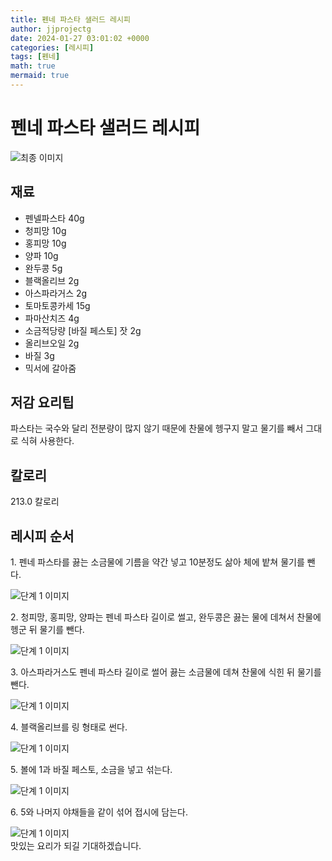 ```yaml
---
title: 펜네 파스타 샐러드 레시피
author: jjprojectg
date: 2024-01-27 03:01:02 +0000
categories: [레시피]
tags: [펜네]
math: true
mermaid: true
---
```

<meta name="og:type" content="website"/>
<meta charset="UTF-8"/>
<div class="header">
  <h1>펜네 파스타 샐러드 레시피</h1>
</div>

<div class="container my-4">
  <div class="row">
    <div class="col-12 col-md-6">
      <div class="recipe-image">
        <img src="http://www.foodsafetykorea.go.kr/uploadimg/20141117/20141117053614_1416213374492.jpg" class="step-image" alt="최종 이미지"/>
      </div>
    </div>
    <div class="col-12 col-md-6">
      <div class="ingredients">
        <h2>재료</h2>
        <ul class="card">
          <li> 펜넬파스타 40g </li>
          <li>  청피망 10g </li>
          <li>  홍피망 10g </li>
          <li>  양파 10g </li>
          <li>  완두콩 5g </li>
          <li>  블랙올리브 2g </li>
          <li>  아스파라거스 2g </li>
          <li>  토마토콩카세 15g </li>
          <li>  파마산치즈 4g </li>
          <li>  소금적당량 [바질 페스토] 잣 2g </li>
          <li>  올리브오일 2g </li>
          <li>  바질 3g </li>
          <li>  믹서에 갈아줌 </li>
</ul>
      </div>
    </div>
    <div class="col-12 col-md-6">
      <div class="ingredients">
        <h2>저감 요리팁</h2>
        <div class="card"> 
          <p>
            파스타는 국수와 달리 전분량이 많지 않기 때문에 찬물에 헹구지 말고 물기를 빼서 그대로 식혀 사용한다.
          </p>
        </div>
      </div>
      <div class="ingredients">
        <h2>칼로리</h2>
        <div class="card"> 
          <p>
            213.0 칼로리
          </p>
        </div>
      </div>
    </div>
  </div>

  <h2 class="my-4">레시피 순서</h2>
  <div class="card recipe-card">
    <div class="card-body recipe-step">
      <p class="card-text step-description">1. 펜네 파스타를 끓는 소금물에 기름을 약간 넣고 10분정도 삶아 체에 밭쳐 물기를 뺀다.</p>
      <img src="http://www.foodsafetykorea.go.kr/uploadimg/cook/929-1.jpg" alt="단계 1 이미지" class="step-image"/>
    </div>
  </div>
  <div class="card recipe-card">
    <div class="card-body recipe-step">
      <p class="card-text step-description">2. 청피망, 홍피망, 양파는 펜네 파스타 길이로 썰고, 완두콩은 끓는 물에 데쳐서 찬물에 헹군 뒤 물기를 뺀다.</p>
      <img src="http://www.foodsafetykorea.go.kr/uploadimg/cook/929-2.jpg" alt="단계 1 이미지" class="step-image"/>
    </div>
  </div>
  <div class="card recipe-card">
    <div class="card-body recipe-step">
      <p class="card-text step-description">3. 아스파라거스도 펜네 파스타 길이로 썰어 끓는 소금물에 데쳐 찬물에 식힌 뒤 물기를 뺀다.</p>
      <img src="http://www.foodsafetykorea.go.kr/uploadimg/cook/929-3.jpg" alt="단계 1 이미지" class="step-image"/>
    </div>
  </div>
  <div class="card recipe-card">
    <div class="card-body recipe-step">
      <p class="card-text step-description">4. 블랙올리브를 링 형태로 썬다.</p>
      <img src="http://www.foodsafetykorea.go.kr/uploadimg/cook/929-4.jpg" alt="단계 1 이미지" class="step-image"/>
    </div>
  </div>
  <div class="card recipe-card">
    <div class="card-body recipe-step">
      <p class="card-text step-description">5. 볼에 1과 바질 페스토, 소금을 넣고 섞는다.</p>
      <img src="http://www.foodsafetykorea.go.kr/uploadimg/cook/929-5.jpg" alt="단계 1 이미지" class="step-image"/>
    </div>
  </div>
  <div class="card recipe-card">
    <div class="card-body recipe-step">
      <p class="card-text step-description">6. 5와 나머지 야채들을 같이 섞어 접시에 담는다.</p>
      <img src="http://www.foodsafetykorea.go.kr/uploadimg/cook/929-6.jpg" alt="단계 1 이미지" class="step-image"/>
    </div>
  </div>

</div>
맛있는 요리가 되길 기대하겠습니다.
